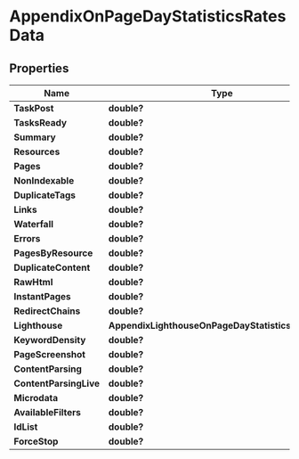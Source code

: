 # AppendixOnPageDayStatisticsRatesData


## Properties

| Name | Type | Description | Notes |
|------------ | ------------- | ------------- | -------------|
**TaskPost** | **double?** |  |[optional]|
**TasksReady** | **double?** |  |[optional]|
**Summary** | **double?** |  |[optional]|
**Resources** | **double?** |  |[optional]|
**Pages** | **double?** |  |[optional]|
**NonIndexable** | **double?** |  |[optional]|
**DuplicateTags** | **double?** |  |[optional]|
**Links** | **double?** |  |[optional]|
**Waterfall** | **double?** |  |[optional]|
**Errors** | **double?** |  |[optional]|
**PagesByResource** | **double?** |  |[optional]|
**DuplicateContent** | **double?** |  |[optional]|
**RawHtml** | **double?** |  |[optional]|
**InstantPages** | **double?** |  |[optional]|
**RedirectChains** | **double?** |  |[optional]|
**Lighthouse** | **AppendixLighthouseOnPageDayStatisticsRatesData** |  |[optional]|
**KeywordDensity** | **double?** |  |[optional]|
**PageScreenshot** | **double?** |  |[optional]|
**ContentParsing** | **double?** |  |[optional]|
**ContentParsingLive** | **double?** |  |[optional]|
**Microdata** | **double?** |  |[optional]|
**AvailableFilters** | **double?** |  |[optional]|
**IdList** | **double?** |  |[optional]|
**ForceStop** | **double?** |  |[optional]|